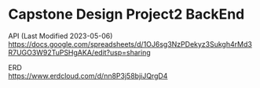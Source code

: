 # Capstone Design Project2 BackEnd

API (Last Modified 2023-05-06)    
https://docs.google.com/spreadsheets/d/1OJ6sg3NzPDekyz3Sukgh4rMd3R7UGO3W92TuPSHgAKA/edit?usp=sharing

ERD    
https://www.erdcloud.com/d/nn8P3j58bjiJQrgD4
